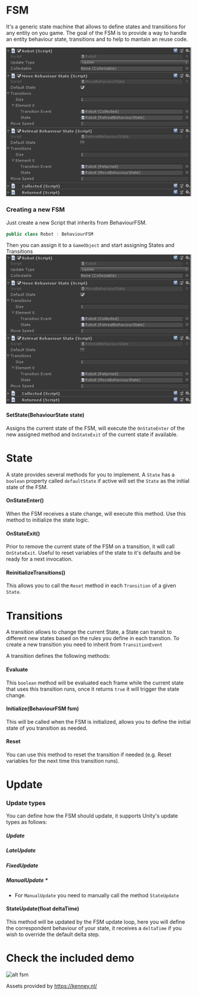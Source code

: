 # FSM

It's a generic state machine that allows to define states and transitions for any entity on you game. The goal of the FSM is to provide a way to handle an entity behaviour state, transitions and to help to mantain an reuse code.

![alt fsm](https://github.com/riktothepast/FSM/blob/master/fsm.png)

### Creating a new FSM

Just create a new Script that inherits from BehaviourFSM.

```C#
public class Robot : BehaviourFSM
```

Then you can assign it to a `GameObject` and start assigning States and Transitions
![alt fsm](https://github.com/riktothepast/FSM/blob/master/FSMInEditor.png)


#### SetState(BehaviourState state)
Assigns the current state of the FSM, will execute the `OnStateEnter` of the new assigned method and `OnStateExit` of the current state if available.

# State

A state provides several methods for you to implement. A `State` has a `boolean` property called `defaultState` if active will set the `State` as the initial state of the FSM.

#### OnStateEnter()
When the FSM receives a state change, will execute this method. Use this method to initialize the state logic.

#### OnStateExit()
Prior to remove the current state of the FSM on a transition, it will call `OnStateExit`. Useful to reset variables of the state to it's defaults and be ready for a next invocation.

#### ReinitializeTransitions()
This allows you to call the `Reset` method in each `Transition` of a given `State`.

# Transitions

A transition allows to change the current State, a State can transit to different new states based on the rules you define in each transtion.
To create a new transition you need to inherit from `TransitionEvent`

A transition defines the following methods:

#### Evaluate
This `boolean` method will be evaluated each frame while the current state that uses this transition runs, once it returns `true` it will trigger the state change.

#### Initialize(BehaviourFSM fsm)
This will be called when the FSM is initialized, allows you to define the initial state of you transition as needed.

#### Reset
You can use this method to reset the transition if needed (e.g. Reset variables for the next time this transition runs).


# Update

### Update types
You can define how the FSM should update, it supports Unity's update types as follows:

##### Update
##### LateUpdate
##### FixedUpdate
##### ManualUpdate *

* For `ManualUpdate` you need to manually call the method `StateUpdate`
#### StateUpdate(float deltaTime)
This method will be updated by the FSM update loop, here you will define the correspondent behaviour of your state, it receives a `deltaTime` if you wish to override the default delta step.


# Check the included demo
![alt fsm](https://github.com/riktothepast/FSM/blob/master/roboCollector.gif)

Assets provided by https://kenney.nl/
